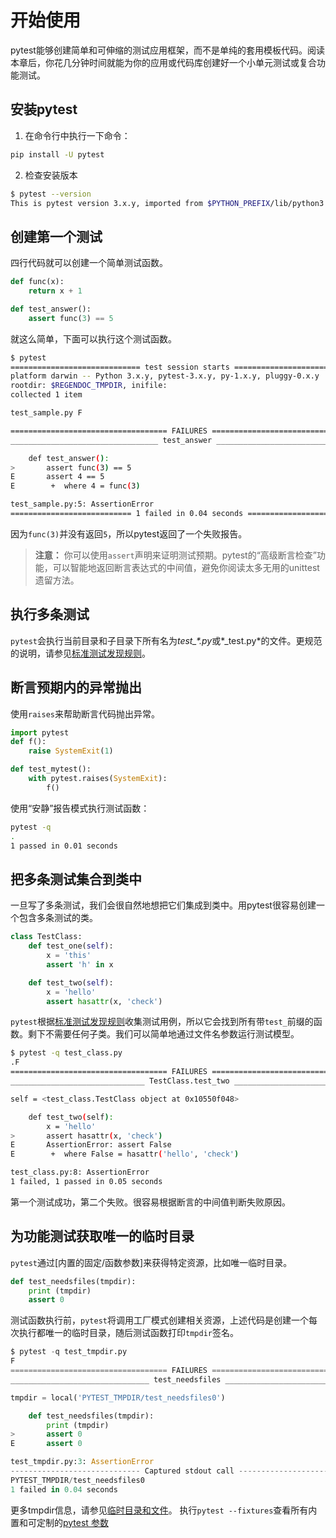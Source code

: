 # 开始使用
pytest能够创建简单和可伸缩的测试应用框架，而不是单纯的套用模板代码。阅读本章后，你花几分钟时间就能为你的应用或代码库创建好一个小单元测试或复合功能测试。
## 安装pytest
1. 在命令行中执行一下命令：
```sh
pip install -U pytest
```
2. 检查安装版本
```sh
$ pytest --version
This is pytest version 3.x.y, imported from $PYTHON_PREFIX/lib/python3.5/site-packages/pytest.py
```
## 创建第一个测试
四行代码就可以创建一个简单测试函数。
```py
def func(x):
    return x + 1

def test_answer():
    assert func(3) == 5
```
就这么简单，下面可以执行这个测试函数。
```sh
$ pytest
============================= test session starts ==============================
platform darwin -- Python 3.x.y, pytest-3.x.y, py-1.x.y, pluggy-0.x.y
rootdir: $REGENDOC_TMPDIR, inifile:
collected 1 item

test_sample.py F                                                         [100%]

=================================== FAILURES ===================================
_________________________________ test_answer __________________________________

    def test_answer():
>       assert func(3) == 5
E       assert 4 == 5
E        +  where 4 = func(3)

test_sample.py:5: AssertionError
=========================== 1 failed in 0.04 seconds ===========================
```
因为`func(3)`并没有返回`5`，所以pytest返回了一个失败报告。
> **注意：**
> 你可以使用`assert`声明来证明测试预期。pytest的“高级断言检查”功能，可以智能地返回断言表达式的中间值，避免你阅读太多无用的unittest遗留方法。
## 执行多条测试
`pytest`会执行当前目录和子目录下所有名为*test_\*.py*或*_test.py*的文件。更规范的说明，请参见[标准测试发现规则](./goodpractices.md)。
## 断言预期内的异常抛出
使用`raises`来帮助断言代码抛出异常。
```py
import pytest
def f():
    raise SystemExit(1)

def test_mytest():
    with pytest.raises(SystemExit):
        f()
```
使用“安静”报告模式执行测试函数：
```sh
pytest -q
.                                                                        [100%]
1 passed in 0.01 seconds
```
## 把多条测试集合到类中
一旦写了多条测试，我们会很自然地想把它们集成到类中。用pytest很容易创建一个包含多条测试的类。
```py
class TestClass:
    def test_one(self):
        x = 'this'
        assert 'h' in x

    def test_two(self):
        x = 'hello'
        assert hasattr(x, 'check')
```
`pytest`根据[标准测试发现规则](./goodpractices.md)收集测试用例，所以它会找到所有带`test_`前缀的函数。剩下不需要任何子类。我们可以简单地通过文件名参数运行测试模型。
```sh
$ pytest -q test_class.py
.F                                                                       [100%]
=================================== FAILURES ===================================
______________________________ TestClass.test_two ______________________________

self = <test_class.TestClass object at 0x10550f048>

    def test_two(self):
        x = 'hello'
>       assert hasattr(x, 'check')
E       AssertionError: assert False
E        +  where False = hasattr('hello', 'check')

test_class.py:8: AssertionError
1 failed, 1 passed in 0.05 seconds
```
第一个测试成功，第二个失败。很容易根据断言的中间值判断失败原因。
## 为功能测试获取唯一的临时目录
`pytest`通过[内置的固定/函数参数]来获得特定资源，比如唯一临时目录。
```py
def test_needsfiles(tmpdir):
    print (tmpdir)
    assert 0
```
测试函数执行前，`pytest`将调用工厂模式创建相关资源，上述代码是创建一个每次执行都唯一的临时目录，随后测试函数打印`tmpdir`签名。
```py
$ pytest -q test_tmpdir.py
F                                                                        [100%]
=================================== FAILURES ===================================
_______________________________ test_needsfiles ________________________________

tmpdir = local('PYTEST_TMPDIR/test_needsfiles0')

    def test_needsfiles(tmpdir):
        print (tmpdir)
>       assert 0
E       assert 0

test_tmpdir.py:3: AssertionError
----------------------------- Captured stdout call -----------------------------
PYTEST_TMPDIR/test_needsfiles0
1 failed in 0.04 seconds
```
更多tmpdir信息，请参见[临时目录和文件](https://docs.pytest.org/en/latest/tmpdir.html#tmpdir-handling)。
执行`pytest --fixtures`查看所有内置和可定制的[pytest 参数](https://docs.pytest.org/en/latest/fixture.html#fixtures)
